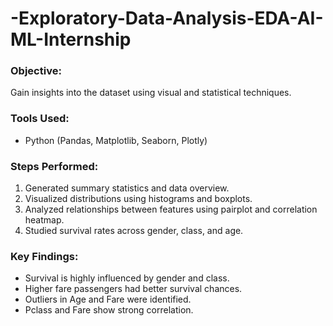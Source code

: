 # -Exploratory-Data-Analysis-EDA-AI-ML-Internship
### Objective:
Gain insights into the dataset using visual and statistical techniques.

### Tools Used:
- Python (Pandas, Matplotlib, Seaborn, Plotly)

### Steps Performed:
1. Generated summary statistics and data overview.
2. Visualized distributions using histograms and boxplots.
3. Analyzed relationships between features using pairplot and correlation heatmap.
4. Studied survival rates across gender, class, and age.

### Key Findings:
- Survival is highly influenced by gender and class.
- Higher fare passengers had better survival chances.
- Outliers in Age and Fare were identified.
- Pclass and Fare show strong correlation.
